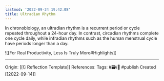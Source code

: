 ```yaml
---
lastmod: '2022-09-24 19:42:08'
title: Ultradian Rhythm
---
```


In chronobiology, an ultradian rhythm is a recurrent period or cycle repeated throughout a 24-hour day. In contrast, circadian rhythms complete one cycle daily, while infradian rhythms such as the human menstrual cycle have periods longer than a day. 

![[For Real Productivity, Less Is Truly More#Highlights]]

---
Origin: [[🔃  Reflection Template]]
References: 
Tags: #🗃/🌻 #publish 
Created [[2022-09-14]]